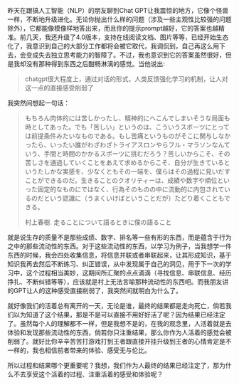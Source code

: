 昨天在跟搞人工智能（NLP）的朋友聊到Chat GPT让我震惊的地方，它像个怪兽一样，不断地升级进化。无论你抛出什么样的问题（涉及一些主观性比较强的问题除外），它都能像模像样地答出来，而且你的提示prompt越好，它的答案也越精准。前几天，我还升级了4.0版本，支持在线阅读文档、图片等等，已经开始生态化了，我意识到自己的大部分工作都将会被它取代，我调侃到，自己再这么用下去，会变成失去独立思考能力的智障了。不过，我也意识到它的答案虽然很好，但是我却没有那种得到东西之后酣畅淋漓的感觉。当他说出:
> chatgpt很大程度上，通过对话的形式，人类反馈强化学习的机制，让人对这一点的直接感受削弱了

我突然间想起一句话：

> もちろん肉体的には苦しかったし、精神的にへこんでしまいそうな局面も時としてあった。でも「苦しい」というのは、こういうスポーツにとっては前提条件みたいなものである。もし苦痛というものがそこに関与しなかったら、いったい誰がわざわざトライアスロンやらフル・マラソンなんていう、手間と時間のかかるスポーツに挑むだろう？苦しいからこそ、その苦しさを通過していくことをあえて求めるからこそ、自分が生きているというたしかな実感を、少なくともその一端を、僕らはその過程に見いだすことができるのだ。生きることのクオリティーは、成績や数字や順位といった固定的なものにではなく、行為そのものの中に流動的に内包されているのだという認識に（うまくいけばということだが）たどり着くこともできる。
> 
> 村上春樹. 走ることについて語るときに僕の語ること


就是说生存的质量不是那些成绩、数字、排名等一些有形的东西，而是蕴含于行为之中的那些流动性的东西。对于这些流动性的东西，以学习为例子，当我想学一件东西的时候，我会四处收集信息，将信息并联或者串联起来，让其形成知识，基于知识我再去然后不断练习、纠正错误，从中发现属于自己的洞见，用于下一次的学习中，这个过程相当美妙，这期间所汇聚的点点滴滴（寻找信息、串联信息、经历挣扎、不断纠错等等），应该就是村上无法言喻那种流动性的东西吧。而我朋友讲的GPT让人的这种感受直接削弱了，我突然间就明白为什么了。

就好像我们的活着总有离开的一天，无论是谁，最终的结果都是走向死亡，倘若我们以为知道了这个结果，那是不是可以直接不用好好活了呢？因为结果已经注定了。虽然每个人的理解都不一样，但是我想不是的，在我的观念里，人活着就是去体验和发现那些流动性的东西，倘若你只注重结果，那么你作为人活着的感觉会被削弱了。就好比你辛辛苦苦打游戏打到王者跟直接开挂升级到王者的心情肯定是不一样的，我也相信前者带来的体验、感受无与伦比。

所以过程和结果哪个更重要呢？我想，我们作为人最终的结果已经注定了，那为什么不去享受这个活着的过程、注重活着的感受和体验呢？
